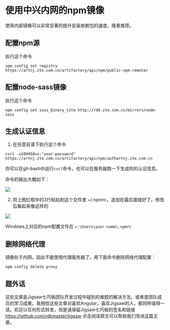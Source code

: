 # 使用中兴内网的npm镜像

使用内部镜像可以非常显著的提升安装依赖包的速度，隆重推荐。

## 配置npm源

执行这个命令

```
npm config set registry https://artnj.zte.com.cn/artifactory/api/npm/public-npm-remote/
```

## 配置node-sass镜像

执行这个命令

```
npm config set sass_binary_site http://rdk.zte.com.cn/mirrors/node-sass
```

## 生成认证信息

1. 在任意目录下执行这个命令
```
curl -u100458xx:"your-password" https://artnj.zte.com.cn/artifactory/api/npm/authartnj.zte.com.cn
```

你可以在git-bash中运行`curl`命令，也可以在服务器跑一下生成你的认证信息。

命令的输出大概如下：

![](gen-auth-info.png)

2. 将上图红框中的3行粘贴到这个文件里 ~/.npmrc，追加在最后面就好了，修改后看起来像这样的

![](npmrc.png)

Windows上对应的npm配置文件在 `c:\Users\your-name\.npmrc`

## 删除网络代理

镜像处于内网，因此不能使用代理服务器了，用下面命令删除网络代理配置：

```
npm config delete proxy
```


## 题外话
这些文章是Jigsaw七巧板团队开发过程中碰到的难题的解决方法，或者是团队成员的学习成果。我相信这些文章对喜欢Angular，喜欢Jigsaw的人，都同样值得一读。欢迎以任何形式转发，但是请保留Jigsaw七巧板的签名和链接 <https://github.com/rdkmaster/jigsaw> 点击阅读原文可以帮助我们改进这篇文章。
